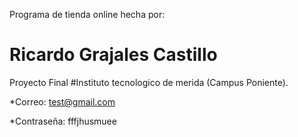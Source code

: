 Programa de tienda online hecha por:
# Ricardo Grajales Castillo
Proyecto Final
#Instituto tecnologico de merida (Campus Poniente).

*Correo: test@gmail.com

*Contraseña: fffjhusmuee
